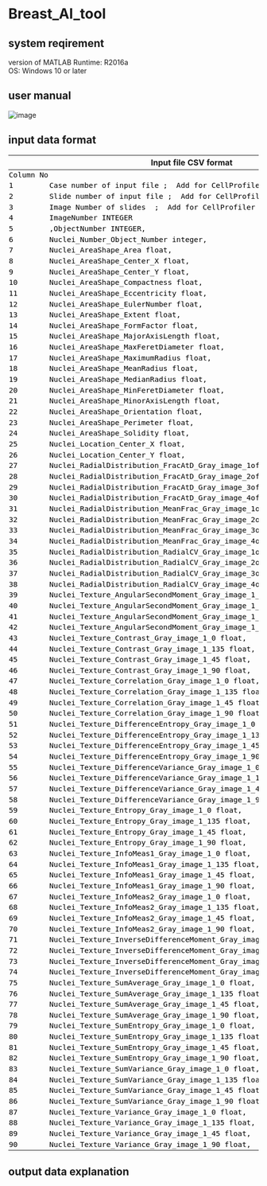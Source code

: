 # Breast_AI_tool

## system reqirement  
version of MATLAB Runtime: R2016a  
OS: Windows 10 or later

## user manual
![image](https://user-images.githubusercontent.com/11002888/212855907-66bad2a3-0b61-47fe-92ab-cd7060b1c1d7.jpg)

## input data format
<html xmlns:o="urn:schemas-microsoft-com:office:office"
xmlns:x="urn:schemas-microsoft-com:office:excel"
xmlns="http://www.w3.org/TR/REC-html40">

<head>

<meta name=ProgId content=Excel.Sheet>
<meta name=Generator content="Microsoft Excel 15">
<link id=Main-File rel=Main-File
href="file:///C:/Users/masak/AppData/Local/Temp/msohtmlclip1/01/clip.htm">
<link rel=File-List
href="file:///C:/Users/masak/AppData/Local/Temp/msohtmlclip1/01/clip_filelist.xml">
<style>
<!--table
	{mso-displayed-decimal-separator:"\.";
	mso-displayed-thousand-separator:"\,";}
@page
	{margin:.75in .7in .75in .7in;
	mso-header-margin:.3in;
	mso-footer-margin:.3in;}
.font5
	{color:windowtext;
	font-size:6.0pt;
	font-weight:400;
	font-style:normal;
	text-decoration:none;
	font-family:游ゴシック, monospace;
	mso-font-charset:128;}
tr
	{mso-height-source:auto;
	mso-ruby-visibility:none;}
col
	{mso-width-source:auto;
	mso-ruby-visibility:none;}
br
	{mso-data-placement:same-cell;}
td
	{padding-top:1px;
	padding-right:1px;
	padding-left:1px;
	mso-ignore:padding;
	color:black;
	font-size:11.0pt;
	font-weight:400;
	font-style:normal;
	text-decoration:none;
	font-family:游ゴシック, monospace;
	mso-font-charset:128;
	mso-number-format:General;
	text-align:general;
	vertical-align:middle;
	border:none;
	mso-background-source:auto;
	mso-pattern:auto;
	mso-protection:locked visible;
	white-space:nowrap;
	mso-rotate:0;}
.xl66
	{font-size:9.0pt;
	font-family:"Times New Roman", serif;
	mso-font-charset:0;
	text-align:center;}
.xl67
	{font-size:9.0pt;
	font-family:"Times New Roman", serif;
	mso-font-charset:0;}
.xl68
	{font-size:9.0pt;
	font-family:"Times New Roman", serif;
	mso-font-charset:0;
	border:.5pt solid windowtext;
	white-space:normal;}
.xl69
	{color:#0070C0;
	font-size:9.0pt;
	font-family:"Times New Roman", serif;
	mso-font-charset:0;
	border:.5pt solid windowtext;}
.xl70
	{font-size:9.0pt;
	font-family:"Times New Roman", serif;
	mso-font-charset:0;
	border:.5pt solid windowtext;
	white-space:normal;}
.xl71
	{color:red;
	font-size:9.0pt;
	font-weight:700;
	font-family:"Times New Roman", serif;
	mso-font-charset:0;}
ruby
	{ruby-align:left;}
rt
	{color:windowtext;
	font-size:6.0pt;
	font-weight:400;
	font-style:normal;
	text-decoration:none;
	font-family:游ゴシック, monospace;
	mso-font-charset:128;
	mso-char-type:katakana;
	display:none;}
-->
</style>
</head>

<body link="#0563C1" vlink="#954F72">



  | Input file CSV format
-- | --
Column No |  
1 | Case number of input file ;    Add for CellProfiler outputted file
2 | Slide number of input file ;  Add for CellProfiler outputted file
3 | Image Number of slides  ;    Add for CellProfiler outputted file
4 | ImageNumber   INTEGER
5 | ,ObjectNumber   INTEGER,
6 | Nuclei_Number_Object_Number   integer,
7 | Nuclei_AreaShape_Area   float,
8 | Nuclei_AreaShape_Center_X   float,
9 | Nuclei_AreaShape_Center_Y   float,
10 | Nuclei_AreaShape_Compactness   float,
11 | Nuclei_AreaShape_Eccentricity   float,
12 | Nuclei_AreaShape_EulerNumber   float,
13 | Nuclei_AreaShape_Extent   float,
14 | Nuclei_AreaShape_FormFactor   float,
15 | Nuclei_AreaShape_MajorAxisLength   float,
16 | Nuclei_AreaShape_MaxFeretDiameter   float,
17 | Nuclei_AreaShape_MaximumRadius   float,
18 | Nuclei_AreaShape_MeanRadius   float,
19 | Nuclei_AreaShape_MedianRadius   float,
20 | Nuclei_AreaShape_MinFeretDiameter   float,
21 | Nuclei_AreaShape_MinorAxisLength   float,
22 | Nuclei_AreaShape_Orientation   float,
23 | Nuclei_AreaShape_Perimeter   float,
24 | Nuclei_AreaShape_Solidity   float,
25 | Nuclei_Location_Center_X   float,
26 | Nuclei_Location_Center_Y   float,
27 | Nuclei_RadialDistribution_FracAtD_Gray_image_1of4   float,
28 | Nuclei_RadialDistribution_FracAtD_Gray_image_2of4   float,
29 | Nuclei_RadialDistribution_FracAtD_Gray_image_3of4   float,
30 | Nuclei_RadialDistribution_FracAtD_Gray_image_4of4   float,
31 | Nuclei_RadialDistribution_MeanFrac_Gray_image_1of4   float,
32 | Nuclei_RadialDistribution_MeanFrac_Gray_image_2of4   float,
33 | Nuclei_RadialDistribution_MeanFrac_Gray_image_3of4   float,
34 | Nuclei_RadialDistribution_MeanFrac_Gray_image_4of4   float,
35 | Nuclei_RadialDistribution_RadialCV_Gray_image_1of4   float,
36 | Nuclei_RadialDistribution_RadialCV_Gray_image_2of4   float,
37 | Nuclei_RadialDistribution_RadialCV_Gray_image_3of4   float,
38 | Nuclei_RadialDistribution_RadialCV_Gray_image_4of4   float,
39 | Nuclei_Texture_AngularSecondMoment_Gray_image_1_0   float,
40 | Nuclei_Texture_AngularSecondMoment_Gray_image_1_135   float,
41 | Nuclei_Texture_AngularSecondMoment_Gray_image_1_45   float,
42 | Nuclei_Texture_AngularSecondMoment_Gray_image_1_90   float,
43 | Nuclei_Texture_Contrast_Gray_image_1_0   float,
44 | Nuclei_Texture_Contrast_Gray_image_1_135   float,
45 | Nuclei_Texture_Contrast_Gray_image_1_45   float,
46 | Nuclei_Texture_Contrast_Gray_image_1_90   float,
47 | Nuclei_Texture_Correlation_Gray_image_1_0   float,
48 | Nuclei_Texture_Correlation_Gray_image_1_135   float,
49 | Nuclei_Texture_Correlation_Gray_image_1_45   float,
50 | Nuclei_Texture_Correlation_Gray_image_1_90   float,
51 | Nuclei_Texture_DifferenceEntropy_Gray_image_1_0   float,
52 | Nuclei_Texture_DifferenceEntropy_Gray_image_1_135   float,
53 | Nuclei_Texture_DifferenceEntropy_Gray_image_1_45   float,
54 | Nuclei_Texture_DifferenceEntropy_Gray_image_1_90   float,
55 | Nuclei_Texture_DifferenceVariance_Gray_image_1_0   float,
56 | Nuclei_Texture_DifferenceVariance_Gray_image_1_135   float,
57 | Nuclei_Texture_DifferenceVariance_Gray_image_1_45   float,
58 | Nuclei_Texture_DifferenceVariance_Gray_image_1_90   float,
59 | Nuclei_Texture_Entropy_Gray_image_1_0   float,
60 | Nuclei_Texture_Entropy_Gray_image_1_135   float,
61 | Nuclei_Texture_Entropy_Gray_image_1_45   float,
62 | Nuclei_Texture_Entropy_Gray_image_1_90   float,
63 | Nuclei_Texture_InfoMeas1_Gray_image_1_0   float,
64 | Nuclei_Texture_InfoMeas1_Gray_image_1_135   float,
65 | Nuclei_Texture_InfoMeas1_Gray_image_1_45   float,
66 | Nuclei_Texture_InfoMeas1_Gray_image_1_90   float,
67 | Nuclei_Texture_InfoMeas2_Gray_image_1_0   float,
68 | Nuclei_Texture_InfoMeas2_Gray_image_1_135   float,
69 | Nuclei_Texture_InfoMeas2_Gray_image_1_45   float,
70 | Nuclei_Texture_InfoMeas2_Gray_image_1_90   float,
71 | Nuclei_Texture_InverseDifferenceMoment_Gray_image_1_0   float,
72 | Nuclei_Texture_InverseDifferenceMoment_Gray_image_1_135   float,
73 | Nuclei_Texture_InverseDifferenceMoment_Gray_image_1_45   float,
74 | Nuclei_Texture_InverseDifferenceMoment_Gray_image_1_90   float,
75 | Nuclei_Texture_SumAverage_Gray_image_1_0   float,
76 | Nuclei_Texture_SumAverage_Gray_image_1_135   float,
77 | Nuclei_Texture_SumAverage_Gray_image_1_45   float,
78 | Nuclei_Texture_SumAverage_Gray_image_1_90   float,
79 | Nuclei_Texture_SumEntropy_Gray_image_1_0   float,
80 | Nuclei_Texture_SumEntropy_Gray_image_1_135   float,
81 | Nuclei_Texture_SumEntropy_Gray_image_1_45   float,
82 | Nuclei_Texture_SumEntropy_Gray_image_1_90   float,
83 | Nuclei_Texture_SumVariance_Gray_image_1_0   float,
84 | Nuclei_Texture_SumVariance_Gray_image_1_135   float,
85 | Nuclei_Texture_SumVariance_Gray_image_1_45   float,
86 | Nuclei_Texture_SumVariance_Gray_image_1_90   float,
87 | Nuclei_Texture_Variance_Gray_image_1_0   float,
88 | Nuclei_Texture_Variance_Gray_image_1_135   float,
89 | Nuclei_Texture_Variance_Gray_image_1_45   float,
90 | Nuclei_Texture_Variance_Gray_image_1_90   float,



</body>

</html>

## output data explanation
